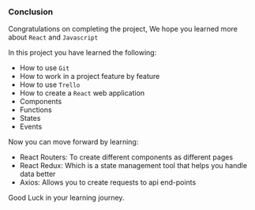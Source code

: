 ### Conclusion

Congratulations on completing the project, We hope you learned more about `React` and `Javascript`

In this project you have learned the following:

- How to use `Git`
- How to work in a project feature by feature
- How to use `Trello`
- How to create a `React` web application
- Components
- Functions
- States
- Events

Now you can move forward by learning:

- React Routers: To create different components as different pages
- React Redux: Which is a state management tool that helps you handle data better
- Axios: Allows you to create requests to api end-points

Good Luck in your learning journey.

